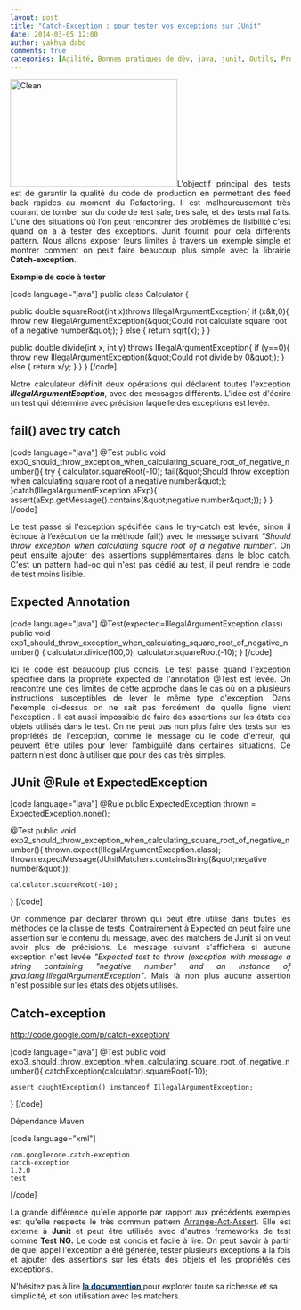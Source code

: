 ```yaml
---
layout: post
title: "Catch-Exception : pour tester vos exceptions sur JUnit"
date: 2014-03-05 12:00
author: yakhya dabo
comments: true
categories: [Agilité, Bonnes pratiques de dév, java, junit, Outils, Programmation, TDD]
---
```

<p style="text-align: justify;"><a href="http://www.arolla.fr/blog/wp-content/uploads/2014/03/Clean.jpg"><img class="size-medium wp-image-2235 alignleft" alt="Clean" src="http://www.arolla.fr/blog/wp-content/uploads/2014/03/Clean-300x192.jpg" width="300" height="192" /></a>L'objectif principal des tests est de garantir la qualité du code de production en permettant des feed back rapides au moment du Refactoring. Il est malheureusement très courant de tomber sur du code de test sale, très sale, et des tests mal faits. L'une des situations où l'on peut rencontrer des problèmes de lisibilité c'est quand on a à tester des exceptions. Junit fournit pour cela différents pattern. Nous allons exposer leurs limites à travers un exemple simple et montrer comment on peut faire beaucoup plus simple avec la librairie <strong>Catch-exception</strong>.</p>

<b>Exemple de code à tester</b>

[code language="java"]
public class Calculator {

  public double squareRoot(int x)throws IllegalArgumentException{
    if (x&amp;lt;0){
      throw new IllegalArgumentException(&amp;quot;Could not calculate square root of a negative number&amp;quot;);
    } else {
      return sqrt(x);
    }
  }

  public double divide(int x, int y) throws IllegalArgumentException{
    if (y==0){
      throw new IllegalArgumentException(&amp;quot;Could not divide by 0&amp;quot;);
    } else {
      return x/y;
    }
  }
}
[/code]

<p style="text-align: justify;">Notre calculateur définit deux opérations qui déclarent toutes l'exception <em><strong>IllegalArgumentEception</strong></em>, avec des messages différents. L'idée est d'écrire un test qui détermine avec précision laquelle des exceptions est levée.</p>

<h2>fail() avec try catch</h2>

[code language="java"]
  @Test
  public void exp0_should_throw_exception_when_calculating_square_root_of_negative_number(){
    try {
      calculator.squareRoot(-10);
      fail(&amp;quot;Should throw exception when calculating square root of a negative number&amp;quot;);
    }catch(IllegalArgumentException aExp){
      assert(aExp.getMessage().contains(&amp;quot;negative number&amp;quot;));
    }
  }
[/code]

<p style="text-align: justify;">Le test passe si l'exception spécifiée dans le try-catch est levée, sinon il échoue à l’exécution de la méthode fail() avec le message suivant “<i>Should throw exception when calculating square root of a negative number</i>”. On peut ensuite ajouter des assertions supplémentaires dans le bloc catch. C'est un pattern had-oc qui n'est pas dédié au test, il peut rendre le code de test moins lisible.</p>

<h2>Expected Annotation</h2>

[code language="java"]
  @Test(expected=IllegalArgumentException.class)
  public void exp1_should_throw_exception_when_calculating_square_root_of_negative_number() {
    calculator.divide(100,0);
    calculator.squareRoot(-10);
  }
[/code]

<p style="text-align: justify;">Ici le code est beaucoup plus concis. Le test passe quand l'exception spécifiée dans la propriété expected de l'annotation @Test est levée. On rencontre une des limites de cette approche dans le cas où on a plusieurs instructions susceptibles de lever le même type d'exception. Dans l'exemple ci-dessus on ne sait pas forcément de quelle ligne vient l'exception . Il est aussi impossible de faire des assertions sur les états des objets utilisés dans le test. On ne peut pas non plus faire des tests sur les propriétés de l'exception, comme le message ou le code d'erreur, qui peuvent être utiles pour lever l’ambiguïté dans certaines situations. Ce pattern n'est donc à utiliser que pour des cas très simples.</p>

<h2>JUnit @Rule et ExpectedException</h2>

[code language="java"]
  @Rule
  public ExpectedException thrown = ExpectedException.none();

  @Test
  public void exp2_should_throw_exception_when_calculating_square_root_of_negative_number(){
    thrown.expect(IllegalArgumentException.class);
    thrown.expectMessage(JUnitMatchers.containsString(&amp;quot;negative number&amp;quot;));

    calculator.squareRoot(-10);
  }
[/code]

<p style="text-align: justify;">On commence par déclarer thrown qui peut être utilisé dans toutes les méthodes de la classe de tests. Contrairement à Expected on peut faire une assertion sur le contenu du message, avec des matchers de Junit si on veut avoir plus de précisions. Le message suivant s'affichera si aucune exception n'est levée <i>"Expected test to throw (exception with message a string containing "negative number" and an instance of java.lang.IllegalArgumentException"</i>. Mais là non plus aucune assertion n'est possible sur les états des objets utilisés.</p>

<h2>Catch-exception</h2>

<a href="http://code.google.com/p/catch-exception/">http://code.google.com/p/catch-exception/</a>

[code language="java"]
  @Test
  public void exp3_should_throw_exception_when_calculating_square_root_of_negative_number(){
    catchException(calculator).squareRoot(-10);

    assert caughtException() instanceof IllegalArgumentException;
  }
[/code]

Dépendance Maven

[code language="xml"]

    com.googlecode.catch-exception
    catch-exception
    1.2.0
    test

[/code]

<p style="text-align: justify;">La grande différence qu'elle apporte par rapport aux précédents exemples est qu'elle respecte le très commun pattern <a href="http://www.arrangeactassert.com/why-and-what-is-arrange-act-assert/">Arrange-Act-Assert</a>. Elle est externe à <strong>Junit</strong> et peut être utilisée avec d'autres frameworks de test comme <strong>Test NG.</strong> Le code est concis et facile à lire. On peut savoir à partir de quel appel l'exception a été générée, tester plusieurs exceptions à la fois et ajouter des assertions sur les états des objets et les propriétés des exceptions.</p>

N'hésitez pas à lire <span style="color: #003366;"><strong><a href="https://github.com/Codearte/catch-exception/blob/master/catch-exception/src/main/java/com/googlecode/catchexception/CatchException.java"><span style="color: #003366;">la documention </span></a></strong></span>pour explorer toute sa richesse et sa simplicité, et son utilisation avec les matchers.
